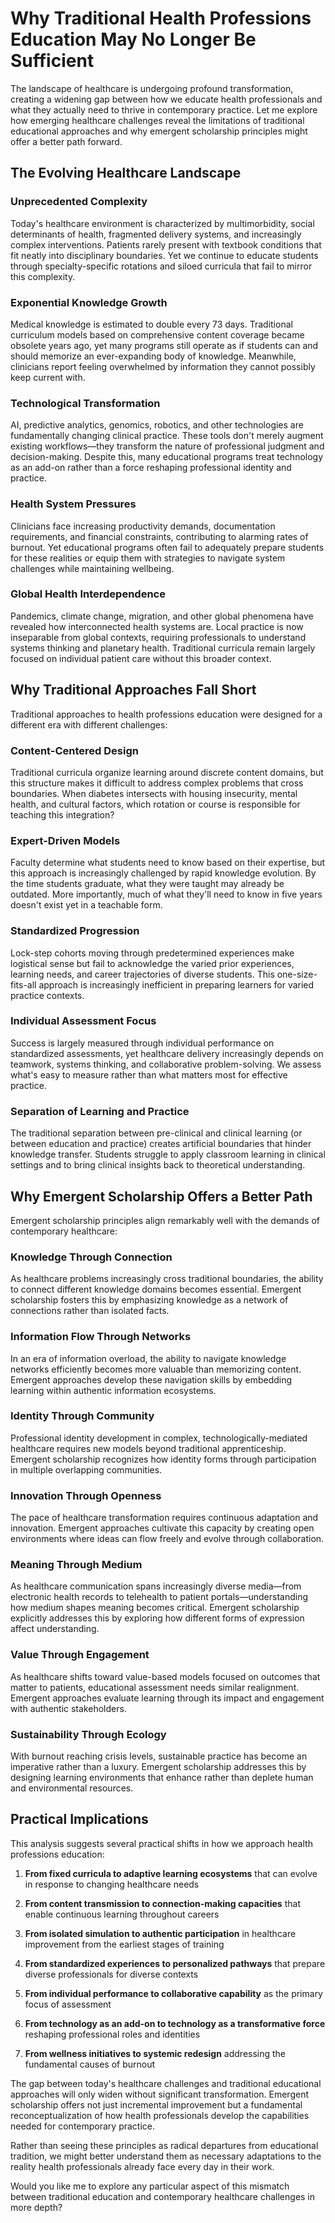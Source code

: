 # Why Traditional Health Professions Education May No Longer Be Sufficient

The landscape of healthcare is undergoing profound transformation, creating a widening gap between how we educate health professionals and what they actually need to thrive in contemporary practice. Let me explore how emerging healthcare challenges reveal the limitations of traditional educational approaches and why emergent scholarship principles might offer a better path forward.

## The Evolving Healthcare Landscape

### Unprecedented Complexity

Today's healthcare environment is characterized by multimorbidity, social determinants of health, fragmented delivery systems, and increasingly complex interventions. Patients rarely present with textbook conditions that fit neatly into disciplinary boundaries. Yet we continue to educate students through specialty-specific rotations and siloed curricula that fail to mirror this complexity.

### Exponential Knowledge Growth

Medical knowledge is estimated to double every 73 days. Traditional curriculum models based on comprehensive content coverage became obsolete years ago, yet many programs still operate as if students can and should memorize an ever-expanding body of knowledge. Meanwhile, clinicians report feeling overwhelmed by information they cannot possibly keep current with.

### Technological Transformation

AI, predictive analytics, genomics, robotics, and other technologies are fundamentally changing clinical practice. These tools don't merely augment existing workflows—they transform the nature of professional judgment and decision-making. Despite this, many educational programs treat technology as an add-on rather than a force reshaping professional identity and practice.

### Health System Pressures

Clinicians face increasing productivity demands, documentation requirements, and financial constraints, contributing to alarming rates of burnout. Yet educational programs often fail to adequately prepare students for these realities or equip them with strategies to navigate system challenges while maintaining wellbeing.

### Global Health Interdependence

Pandemics, climate change, migration, and other global phenomena have revealed how interconnected health systems are. Local practice is now inseparable from global contexts, requiring professionals to understand systems thinking and planetary health. Traditional curricula remain largely focused on individual patient care without this broader context.

## Why Traditional Approaches Fall Short

Traditional approaches to health professions education were designed for a different era with different challenges:

### Content-Centered Design

Traditional curricula organize learning around discrete content domains, but this structure makes it difficult to address complex problems that cross boundaries. When diabetes intersects with housing insecurity, mental health, and cultural factors, which rotation or course is responsible for teaching this integration?

### Expert-Driven Models

Faculty determine what students need to know based on their expertise, but this approach is increasingly challenged by rapid knowledge evolution. By the time students graduate, what they were taught may already be outdated. More importantly, much of what they'll need to know in five years doesn't exist yet in a teachable form.

### Standardized Progression

Lock-step cohorts moving through predetermined experiences make logistical sense but fail to acknowledge the varied prior experiences, learning needs, and career trajectories of diverse students. This one-size-fits-all approach is increasingly inefficient in preparing learners for varied practice contexts.

### Individual Assessment Focus

Success is largely measured through individual performance on standardized assessments, yet healthcare delivery increasingly depends on teamwork, systems thinking, and collaborative problem-solving. We assess what's easy to measure rather than what matters most for effective practice.

### Separation of Learning and Practice

The traditional separation between pre-clinical and clinical learning (or between education and practice) creates artificial boundaries that hinder knowledge transfer. Students struggle to apply classroom learning in clinical settings and to bring clinical insights back to theoretical understanding.

## Why Emergent Scholarship Offers a Better Path

Emergent scholarship principles align remarkably well with the demands of contemporary healthcare:

### Knowledge Through Connection

As healthcare problems increasingly cross traditional boundaries, the ability to connect different knowledge domains becomes essential. Emergent scholarship fosters this by emphasizing knowledge as a network of connections rather than isolated facts.

### Information Flow Through Networks

In an era of information overload, the ability to navigate knowledge networks efficiently becomes more valuable than memorizing content. Emergent approaches develop these navigation skills by embedding learning within authentic information ecosystems.

### Identity Through Community

Professional identity development in complex, technologically-mediated healthcare requires new models beyond traditional apprenticeship. Emergent scholarship recognizes how identity forms through participation in multiple overlapping communities.

### Innovation Through Openness

The pace of healthcare transformation requires continuous adaptation and innovation. Emergent approaches cultivate this capacity by creating open environments where ideas can flow freely and evolve through collaboration.

### Meaning Through Medium

As healthcare communication spans increasingly diverse media—from electronic health records to telehealth to patient portals—understanding how medium shapes meaning becomes critical. Emergent scholarship explicitly addresses this by exploring how different forms of expression affect understanding.

### Value Through Engagement

As healthcare shifts toward value-based models focused on outcomes that matter to patients, educational assessment needs similar realignment. Emergent approaches evaluate learning through its impact and engagement with authentic stakeholders.

### Sustainability Through Ecology

With burnout reaching crisis levels, sustainable practice has become an imperative rather than a luxury. Emergent scholarship addresses this by designing learning environments that enhance rather than deplete human and environmental resources.

## Practical Implications

This analysis suggests several practical shifts in how we approach health professions education:

1. **From fixed curricula to adaptive learning ecosystems** that can evolve in response to changing healthcare needs
    
2. **From content transmission to connection-making capacities** that enable continuous learning throughout careers
    
3. **From isolated simulation to authentic participation** in healthcare improvement from the earliest stages of training
    
4. **From standardized experiences to personalized pathways** that prepare diverse professionals for diverse contexts
    
5. **From individual performance to collaborative capability** as the primary focus of assessment
    
6. **From technology as an add-on to technology as a transformative force** reshaping professional roles and identities
    
7. **From wellness initiatives to systemic redesign** addressing the fundamental causes of burnout
    

The gap between today's healthcare challenges and traditional educational approaches will only widen without significant transformation. Emergent scholarship offers not just incremental improvement but a fundamental reconceptualization of how health professionals develop the capabilities needed for contemporary practice.

Rather than seeing these principles as radical departures from educational tradition, we might better understand them as necessary adaptations to the reality health professionals already face every day in their work.

Would you like me to explore any particular aspect of this mismatch between traditional education and contemporary healthcare challenges in more depth?